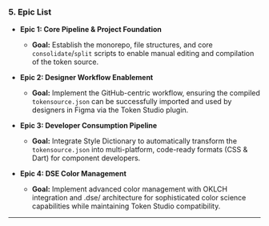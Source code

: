 ### **5. Epic List**

- **Epic 1: Core Pipeline & Project Foundation**

  - **Goal:** Establish the monorepo, file structures, and core `consolidate`/`split` scripts to enable manual editing and compilation of the token source.

- **Epic 2: Designer Workflow Enablement**

  - **Goal:** Implement the GitHub-centric workflow, ensuring the compiled `tokensource.json` can be successfully imported and used by designers in Figma via the Token Studio plugin.

- **Epic 3: Developer Consumption Pipeline**
  - **Goal:** Integrate Style Dictionary to automatically transform the `tokensource.json` into multi-platform, code-ready formats (CSS & Dart) for component developers.

- **Epic 4: DSE Color Management**
  - **Goal:** Implement advanced color management with OKLCH integration and .dse/ architecture for sophisticated color science capabilities while maintaining Token Studio compatibility.

---
